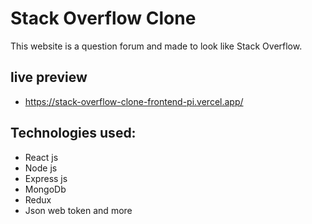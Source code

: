 # Stack Overflow Clone

This website is a question forum and made to look like Stack Overflow.

## live preview

- https://stack-overflow-clone-frontend-pi.vercel.app/

## Technologies used:

- React js
- Node js
- Express js
- MongoDb
- Redux
- Json web token and more


